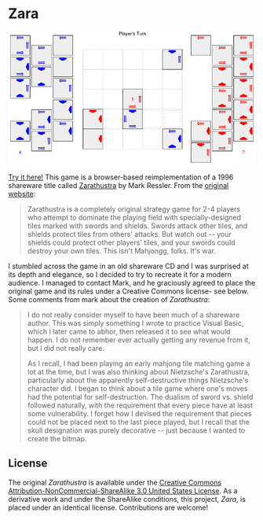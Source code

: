 Zara
====
![Title Image](https://raw.githubusercontent.com/JohnEarnest/Zara/master/screenshot.png)

[Try it here!](http://johnearnest.github.io/Zara/) This game is a browser-based reimplementation of a 1996 shareware title called [Zarathustra](http://www.markressler.com/doc/Zarathustra-Game-Rules.pdf) by Mark Ressler. From the [original website](http://members.aol.com/deadmanx/zarathustra.html):

> Zarathustra is a completely original strategy game for 2-4 players who attempt to dominate the playing field with specially-designed tiles marked with swords and shields. Swords attack other tiles, and shields protect tiles from others' attacks. But watch out -- your shields could protect other players' tiles, and your swords could destroy your own tiles. This isn't Mahjongg, folks. It's war.

I stumbled across the game in an old shareware CD and I was surprised at its depth and elegance, so I decided to try to recreate it for a modern audience. I managed to contact Mark, and he graciously agreed to place the original game and its rules under a Creative Commons license- see below.  Some comments from mark about the creation of _Zarathustra_:

> I do not really consider myself to have been much of a shareware author. This was simply something I wrote to practice Visual Basic, which I later came to abhor, then released it to see what would happen. I do not remember ever actually getting any revenue from it, but I did not really care.
>
> As I recall, I had been playing an early mahjong tile matching game a lot at the time, but I was also thinking about Nietzsche's Zarathustra, particularly about the apparently self-destructive things Nietzsche's character did. I began to think about a tile game where one's moves had the potential for self-destruction. The dualism of sword vs. shield followed naturally, with the requirement that every piece have at least some vulnerability. I forget how I devised the requirement that pieces could not be placed next to the last piece played, but I recall that the skull designation was purely decorative -- just because I wanted to create the bitmap.

License
-------
The original _Zarathustra_ is available under the [Creative Commons Attribution-NonCommercial-ShareAlike 3.0 United States License](https://creativecommons.org/licenses/by-nc-sa/3.0/us/). As a derivative work and under the ShareAlike conditions, this project, _Zara_, is placed under an identical license. Contributions are welcome!
